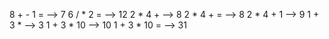 8 + - 1 = --> 7
6 / * 2 = --> 12
2 * 4 + --> 8
2 * 4 + = --> 8
2 * 4 + 1 --> 9
1 + 3 * --> 3
1 + 3 * 10 --> 10
1 + 3 * 10 = --> 31
